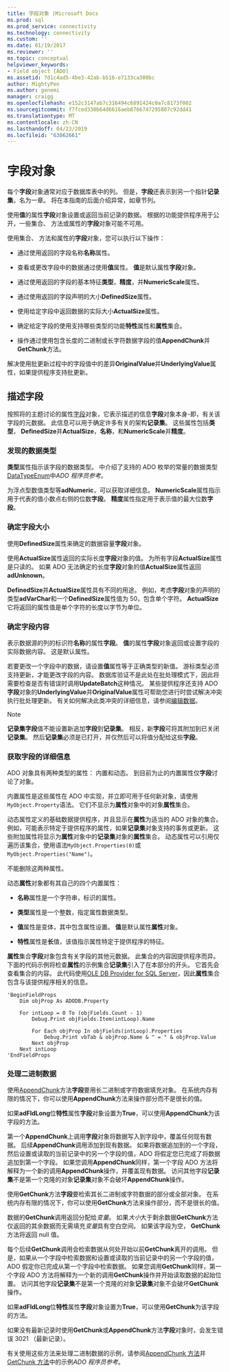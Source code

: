 ```yaml
---
title: 字段对象 |Microsoft Docs
ms.prod: sql
ms.prod_service: connectivity
ms.technology: connectivity
ms.custom: ''
ms.date: 01/19/2017
ms.reviewer: ''
ms.topic: conceptual
helpviewer_keywords:
- Field object [ADO]
ms.assetid: 7d1c4ad5-4be3-42ab-b516-e7133ca300bc
author: MightyPen
ms.author: genemi
manager: craigg
ms.openlocfilehash: e152c3147ab7c316494c6891424c0a7c8173f002
ms.sourcegitcommit: f7fced330b64d6616aeb8766747295807c92dd41
ms.translationtype: MT
ms.contentlocale: zh-CN
ms.lasthandoff: 04/23/2019
ms.locfileid: "63062661"
---
```

# <a name="the-field-object"></a>字段对象
每个**字段**对象通常对应于数据库表中的列。 但是，**字段**还表示到另一个指针**记录集**，名为一章。 将在本指南的后面介绍异常，如章节列。  
  
 使用**值**的属性**字段**对象设置或返回当前记录的数据。 根据的功能提供程序用于公开，一些集合、 方法或属性的**字段**对象可能不可用。  
  
 使用集合、 方法和属性的**字段**对象，您可以执行以下操作：  
  
-   通过使用返回的字段名称**名称**属性。  
  
-   查看或更改字段中的数据通过使用**值**属性。 **值**是默认属性**字段**对象。  
  
-   通过使用返回的字段的基本特征**类型**，**精度**，并**NumericScale**属性。  
  
-   通过使用返回的字段声明的大小**DefinedSize**属性。  
  
-   使用给定字段中返回数据的实际大小**ActualSize**属性。  
  
-   确定给定字段的使用支持哪些类型的功能**特性**属性和**属性**集合。  
  
-   操作通过使用包含长度的二进制或长字符数据字段的值**AppendChunk**并**GetChunk**方法。  
  
 解决使用批更新过程中的字段值中的差异**OriginalValue**并**UnderlyingValue**属性，如果提供程序支持批更新。  
  
## <a name="describing-a-field"></a>描述字段  
 按照将的主题讨论的属性[字段](../../../ado/reference/ado-api/field-object.md)对象，它表示描述的信息**字段**对象本身-即，有关该字段的元数据。 此信息可以用于确定许多有关的架构**记录集**。 这些属性包括**类型**， **DefinedSize**并**ActualSize**，**名称**，和**NumericScale**并**精度**。  
  
### <a name="discovering-the-data-type"></a>发现的数据类型  
 **类型**属性指示该字段的数据类型。 中介绍了支持的 ADO 枚举的常量的数据类型[DataTypeEnum](../../../ado/reference/ado-api/datatypeenum.md)中*ADO 程序员参考*。  
  
 为浮点型数值类型等**adNumeric**，可以获取详细信息。 **NumericScale**属性指示用于代表的值小数点右侧的位数**字段**。 **精度**属性指定用于表示值的最大位数**字段**。  
  
### <a name="determining-field-size"></a>确定字段大小  
 使用**DefinedSize**属性来确定的数据容量**字段**对象。  
  
 使用**ActualSize**属性返回的实际长度**字段**对象的值。 为所有字段**ActualSize**属性是只读的。 如果 ADO 无法确定的长度**字段**对象的值**ActualSize**属性返回**adUnknown**。  
  
 **DefinedSize**并**ActualSize**属性具有不同的用途。 例如，考虑**字段**对象的声明的类型**adVarChar**和一个**DefinedSize**属性值为 50，包含单个字符。 **ActualSize**它将返回的属性值是单个字符的长度以字节为单位。  
  
### <a name="determining-field-contents"></a>确定字段内容  
 表示数据源的列的标识符**名称**的属性**字段**。 **值**的属性**字段**对象返回或设置字段的实际数据内容。 这是默认属性。  
  
 若要更改一个字段中的数据，请设置**值**属性等于正确类型的新值。 游标类型必须支持更新，才能更改字段的内容。 数据库验证不是此处在批处理模式下，因此将需要检查是否有错误时调用**UpdateBatch**这种情况。 某些提供程序还支持 ADO**字段**对象的**UnderlyingValue**并**OriginalValue**属性可帮助您进行时尝试解决冲突执行批处理更新。 有关如何解决此类冲突的详细信息，请参阅[编辑数据](../../../ado/guide/data/editing-data.md)。  
  
> [!NOTE]
>  **记录集字段**值不能设置新追加**字段**到**记录集**。 相反，新**字段**可将其附加到已关闭**记录集**。 然后**记录集**必须是已打开，并仅然后可以将值分配给这些**字段**。  
  
### <a name="getting-more-field-information"></a>获取字段的详细信息  
 ADO 对象具有两种类型的属性： 内置和动态。 到目前为止的内置属性仅**字段**讨论了对象。  
  
 内置属性是这些属性在 ADO 中实现，并立即可用于任何新对象，请使用`MyObject.Property`语法。 它们不显示为**属性**对象中的对象**属性**集合。  
  
 动态属性定义的基础数据提供程序，并且显示在**属性**为适当的 ADO 对象的集合。 例如，可能表示特定于提供程序的属性，如果**记录集**对象支持的事务或更新。 这些附加属性将显示为**属性**对象中的**记录集**对象的**属性**集合。 动态属性可以引用仅遍历该集合，使用语法`MyObject.Properties(0)`或`MyObject.Properties("Name")`。  
  
 不能删除这两种属性。  
  
 动态**属性**对象都有其自己的四个内置属性：  
  
-   **名称**属性是一个字符串，标识的属性。  
  
-   **类型**属性是一个整数，指定属性数据类型。  
  
-   **值**属性是变体，其中包含属性设置。 **值**是默认属性**属性**对象。  
  
-   **特性**属性是**长**值，该值指示属性特定于提供程序的特征。  
  
 **属性**集合**字段**对象包含有关字段的其他元数据。 此集合的内容因提供程序而异。 下面的代码示例将检查**属性**的示例集合**记录集**引入了在本部分的开头。 它首先会查看集合的内容。 此代码使用[OLE DB Provider for SQL Server](../../../ado/guide/appendixes/microsoft-ole-db-provider-for-sql-server.md)，因此**属性**集合包含与该提供程序相关的信息。  
  
```  
'BeginFieldProps  
    Dim objProp As ADODB.Property  
  
    For intLoop = 0 To (objFields.Count - 1)  
        Debug.Print objFields.Item(intLoop).Name  
  
        For Each objProp In objFields(intLoop).Properties  
            Debug.Print vbTab & objProp.Name & " = " & objProp.Value  
        Next objProp  
    Next intLoop  
'EndFieldProps  
```  
  
### <a name="dealing-with-binary-data"></a>处理二进制数据  
 使用[AppendChunk](../../../ado/reference/ado-api/appendchunk-method-ado.md)方法**字段**要用长二进制或字符数据填充对象。 在系统内存有限的情况下，你可以使用**AppendChunk**方法来操作部分而不是很长的值。  
  
 如果**adFldLong**位**特性**属性**字段**对象设置为**True**，可以使用**AppendChunk**为该字段的方法。  
  
 第一个**AppendChunk**上调用**字段**对象将数据写入到字段中，覆盖任何现有数据。 后续**AppendChunk**调用添加到现有数据。 如果将数据追加到的一个字段，然后设置或读取的当前记录中的另一个字段的值，ADO 将假定您已完成了将数据追加到第一个字段。 如果您调用**AppendChunk**同样，第一个字段 ADO 方法将解释为一个新的调用**AppendChunk**操作，并覆盖现有数据。 访问其他字段**记录集**不是第一个克隆的对象**记录集**对象不会破坏**AppendChunk**操作。  
  
 使用**GetChunk**方法**字段**要检索其长二进制或字符数据的部分或全部对象。 在系统内存有限的情况下，你可以使用**GetChunk**方法来操作部分，而不是很长的值。  
  
 数据的**GetChunk**调用返回分配给*变量*。 如果*大小*大于剩余数据**GetChunk**方法仅返回的其余数据而无需填充*变量*具有空白空间。 如果该字段为空， **GetChunk**方法将返回 null 值。  
  
 每个后续**GetChunk**调用会检索数据从何处开始以前**GetChunk**离开的调用。 但是，如果从一个字段中检索数据和设置或读取的当前记录中的另一个字段的值，ADO 假定你已完成从第一个字段中检索数据。 如果您调用**GetChunk**同样，第一个字段 ADO 方法将解释为一个新的调用**GetChunk**操作并开始读取数据的起始位置。 访问其他字段**记录集**不是第一个克隆的对象**记录集**对象不会破坏**GetChunk**操作。  
  
 如果**adFldLong**位**特性**属性**字段**对象设置为**True**，可以使用**GetChunk**为该字段的方法。  
  
 如果没有最新记录时使用**GetChunk**或**AppendChunk**方法**字段**对象时，会发生错误 3021 （最新记录）。  
  
 有关使用这些方法来处理二进制数据的示例，请参阅[AppendChunk 方法](../../../ado/reference/ado-api/appendchunk-method-ado.md)并[GetChunk 方法](../../../ado/reference/ado-api/getchunk-method-ado.md)中的示例*ADO 程序员参考*。
